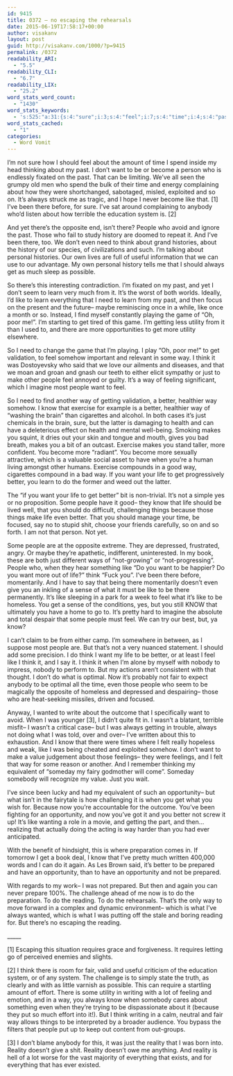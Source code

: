 ```yaml
---
id: 9415
title: 0372 – no escaping the rehearsals
date: 2015-06-19T17:58:17+00:00
author: visakanv
layout: post
guid: http://visakanv.com/1000/?p=9415
permalink: /0372
readability_ARI:
  - "5.5"
readability_CLI:
  - "6.7"
readability_LIX:
  - "25.2"
word_stats_word_count:
  - "1430"
word_stats_keywords:
  - 's:525:"a:31:{s:4:"sure";i:3;s:4:"feel";i:7;s:4:"time";i:4;s:4:"past";i:5;s:4:"want";i:9;s:6:"become";i:4;s:4:"like";i:10;s:6:"system";i:3;s:8:"opposite";i:3;s:6:"people";i:10;s:7:"history";i:3;s:4:"need";i:4;s:5:"think";i:8;s:5:"learn";i:4;s:4:"game";i:3;s:7:"utility";i:3;s:7:"somehow";i:3;s:4:"just";i:5;s:4:"make";i:3;s:6:"better";i:8;s:4:"know";i:7;s:8:"exercise";i:3;s:5:"makes";i:3;s:4:"life";i:6;s:6:"things";i:3;s:7:"because";i:3;s:4:"fair";i:3;s:11:"opportunity";i:4;s:8:"prepared";i:3;s:7:"reading";i:3;s:7:"reality";i:4;}";'
word_stats_cached:
  - "1"
categories:
  - Word Vomit
---
```

I’m not sure how I should feel about the amount of time I spend inside my head thinking about my past. I don’t want to be or become a person who is endlessly fixated on the past. That can be limiting. We’ve all seen the grumpy old men who spend the bulk of their time and energy complaining about how they were shortchanged, sabotaged, misled, exploited and so on. It’s always struck me as tragic, and I hope I never become like that. [1] I’ve been there before, for sure. I’ve sat around complaining to anybody who’d listen about how terrible the education system is. [2]

And yet there’s the opposite end, isn’t there? People who avoid and ignore the past. Those who fail to study history are doomed to repeat it. And I’ve been there, too. We don’t even need to think about grand histories, about the history of our species, of civilizations and such. I’m talking about personal histories. Our own lives are full of useful information that we can use to our advantage. My own personal history tells me that I should always get as much sleep as possible.

So there’s this interesting contradiction. I’m fixated on my past, and yet I don’t seem to learn very much from it. It’s the worst of both worlds. Ideally, I’d like to learn everything that I need to learn from my past, and then focus on the present and the future– maybe reminiscing once in a while, like once a month or so. Instead, I find myself constantly playing the game of “Oh, poor me!”. I’m starting to get tired of this game. I’m getting less utility from it than I used to, and there are more opportunities to get more utility elsewhere.

So I need to change the game that I’m playing. I play “Oh, poor me!” to get validation, to feel somehow important and relevant in some way. I think it was Dostoyevsky who said that we love our ailments and diseases, and that we moan and groan and gnash our teeth to either elicit sympathy or just to make other people feel annoyed or guilty. It’s a way of feeling significant, which I imagine most people want to feel.

So I need to find another way of getting validation, a better, healthier way somehow. I know that exercise for example is a better, healthier way of &#8220;washing the brain” than cigarettes and alcohol. In both cases it’s just chemicals in the brain, sure, but the latter is damaging to health and can have a deleterious effect on health and mental well-being. Smoking makes you squint, it dries out your skin and tongue and mouth, gives you bad breath, makes you a bit of an outcast. Exercise makes you stand taller, more confident. You become more “radiant”. You become more sexually attractive, which is a valuable social asset to have when you’re a human living amongst other humans. Exercise compounds in a good way, cigarettes compound in a bad way. If you want your life to get progressively better, you learn to do the former and weed out the latter.

The “if you want your life to get better” bit is non-trivial. It’s not a simple yes or no proposition. Some people have it good– they know that life should be lived well, that you should do difficult, challenging things because those things make life even better. That you should manage your time, be focused, say no to stupid shit, choose your friends carefully, so on and so forth. I am not that person. Not yet.

Some people are at the opposite extreme. They are depressed, frustrated, angry. Or maybe they’re apathetic, indifferent, uninterested. In my book, these are both just different ways of “not-growing” or “not-progressing”. People who, when they hear something like “Do you want to be happier? Do you want more out of life?” think “Fuck you”. I’ve been there before, momentarily. And I have to say that being there momentarily doesn’t even give you an inkling of a sense of what it must be like to be there permanently. It’s like sleeping in a park for a week to feel what it&#8217;s like to be homeless. You get a sense of the conditions, yes, but you still KNOW that ultimately you have a home to go to. It&#8217;s pretty hard to imagine the absolute and total despair that some people must feel. We can try our best, but, ya know?

I can&#8217;t claim to be from either camp. I&#8217;m somewhere in between, as I suppose most people are. But that&#8217;s not a very nuanced statement. I should add some precision. I do think I want my life to be better, or at least I feel like I think it, and I say it. I think it when I&#8217;m alone by myself with nobody to impress, nobody to perform to. But my actions aren&#8217;t consistent with that thought. I don&#8217;t do what is optimal. Now it&#8217;s probably not fair to expect anybody to be optimal all the time, even those people who seem to be magically the opposite of homeless and depressed and despairing– those who are heat-seeking missiles, driven and focused.

Anyway, I wanted to write about the outcome that I specifically want to avoid. When I was younger [3], I didn&#8217;t quite fit in. I wasn&#8217;t a blatant, terrible misfit– I wasn&#8217;t a critical case– but I was always getting in trouble, always not doing what I was told, over and over– I&#8217;ve written about this to exhaustion. And I know that there were times where I felt really hopeless and weak, like I was being cheated and exploited somehow. I don&#8217;t want to make a value judgement about those feelings– they were feelings, and I felt that way for some reason or another. And I remember thinking my equivalent of &#8220;someday my fairy godmother will come&#8221;. Someday somebody will recognize my value. Just you wait.

I&#8217;ve since been lucky and had my equivalent of such an opportunity– but what isn&#8217;t in the fairytale is how challenging it is when you get what you wish for. Because now you&#8217;re accountable for the outcome. You&#8217;ve been fighting for an opportunity, and now you&#8217;ve got it and you better not screw it up! It&#8217;s like wanting a role in a movie, and getting the part, and then&#8230; realizing that actually doing the acting is way harder than you had ever anticipated.

With the benefit of hindsight, this is where preparation comes in. If tomorrow I get a book deal, I know that I&#8217;ve pretty much written 400,000 words and I can do it again. As Les Brown said, it&#8217;s better to be prepared and have an opportunity, than to have an opportunity and not be prepared.

With regards to my work– I was not prepared. But then and again you can never prepare 100%. The challenge ahead of me now is to do the preparation. To do the reading. To do the rehearsals. That&#8217;s the only way to move forward in a complex and dynamic environment– which is what I&#8217;ve always wanted, which is what I was putting off the stale and boring reading for. But there&#8217;s no escaping the reading.

\_____

[1] Escaping this situation requires grace and forgiveness. It requires letting go of perceived enemies and slights.

[2] I think there is room for fair, valid and useful criticism of the education system, or of any system. The challenge is to simply state the truth, as clearly and with as little varnish as possible. This can require a startling amount of effort. There is some utility in writing with a lot of feeling and emotion, and in a way, you always know when somebody cares about something even when they&#8217;re trying to be dispassionate about it (because they put so much effort into it!). But I think writing in a calm, neutral and fair way allows things to be interpreted by a broader audience. You bypass the filters that people put up to keep out content from out-groups.

[3] I don&#8217;t blame anybody for this, it was just the reality that I was born into. Reality doesn&#8217;t give a shit. Reality doesn&#8217;t owe me anything. And reality is hell of a lot worse for the vast majority of everything that exists, and for everything that has ever existed.